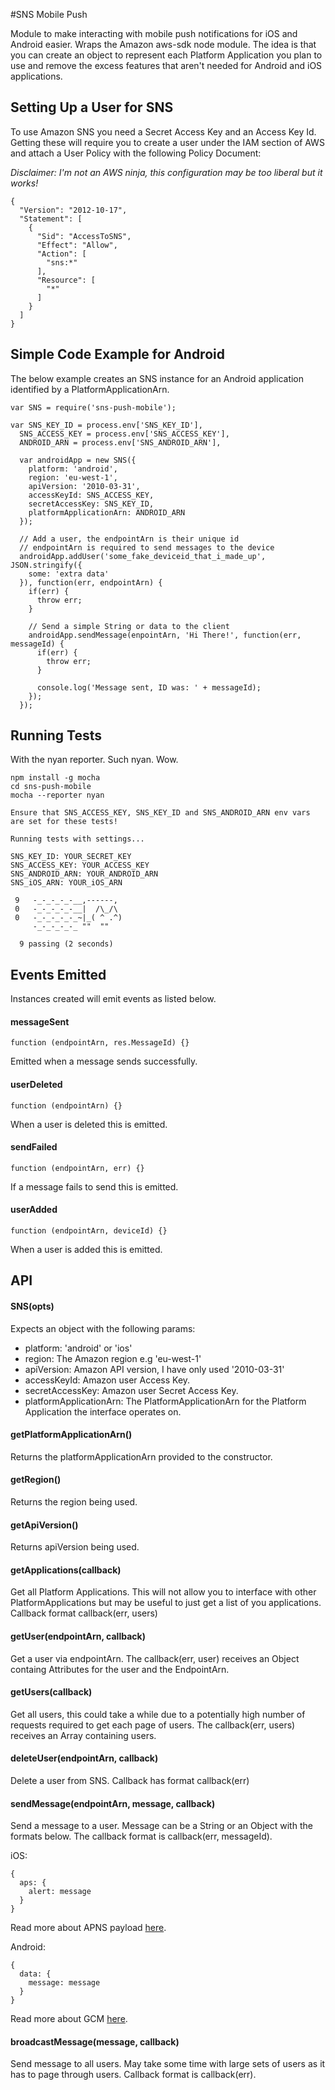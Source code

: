 #SNS Mobile Push

Module to make interacting with mobile push notifications for iOS and Android easier. Wraps the Amazon aws-sdk node module. The idea is that you can create an object to represent each Platform Application you plan to use and remove the excess features that aren't needed for Android and iOS applications.

## Setting Up a User for SNS
To use Amazon SNS you need a Secret Access Key and an Access Key Id. Getting these will require you to create a user under the IAM section of AWS and attach a User Policy with the following Policy Document:

*Disclaimer: I'm not an AWS ninja, this configuration may be too liberal but it works!*

```
{
  "Version": "2012-10-17",
  "Statement": [
    {
      "Sid": "AccessToSNS",
      "Effect": "Allow",
      "Action": [
        "sns:*"
      ],
      "Resource": [
        "*"
      ]
    }
  ]
}
```

## Simple Code Example for Android
The below example creates an SNS instance for an Android application identified by a PlatformApplicationArn.

```
var SNS = require('sns-push-mobile');

var SNS_KEY_ID = process.env['SNS_KEY_ID'],
  SNS_ACCESS_KEY = process.env['SNS_ACCESS_KEY'],
  ANDROID_ARN = process.env['SNS_ANDROID_ARN'],

  var androidApp = new SNS({
    platform: 'android',
    region: 'eu-west-1',
    apiVersion: '2010-03-31',
    accessKeyId: SNS_ACCESS_KEY,
    secretAccessKey: SNS_KEY_ID,
    platformApplicationArn: ANDROID_ARN
  });

  // Add a user, the endpointArn is their unique id
  // endpointArn is required to send messages to the device
  androidApp.addUser('some_fake_deviceid_that_i_made_up', JSON.stringify({
    some: 'extra data'
  }), function(err, endpointArn) {
    if(err) {
      throw err;
    }

    // Send a simple String or data to the client
    androidApp.sendMessage(enpointArn, 'Hi There!', function(err, messageId) {
      if(err) {
        throw err;
      }

      console.log('Message sent, ID was: ' + messageId);
    });
  });
```

## Running Tests
With the nyan reporter. Such nyan. Wow.
```
npm install -g mocha
cd sns-push-mobile
mocha --reporter nyan

Ensure that SNS_ACCESS_KEY, SNS_KEY_ID and SNS_ANDROID_ARN env vars are set for these tests!

Running tests with settings...

SNS_KEY_ID: YOUR_SECRET_KEY
SNS_ACCESS_KEY: YOUR_ACCESS_KEY
SNS_ANDROID_ARN: YOUR_ANDROID_ARN
SNS_iOS_ARN: YOUR_iOS_ARN

 9   -_-_-_-_-__,------,
 0   -_-_-_-_-__|  /\_/\ 
 0   -_-_-_-_-_~|_( ^ .^) 
     -_-_-_-_-_ ""  "" 

  9 passing (2 seconds)
```

## Events Emitted
Instances created will emit events as listed below.

#### messageSent
```
function (endpointArn, res.MessageId) {}
```
Emitted when a message sends successfully.

#### userDeleted
```
function (endpointArn) {}
```
When a user is deleted this is emitted.

#### sendFailed
```
function (endpointArn, err) {}
```
If a message fails to send this is emitted.

#### userAdded
```
function (endpointArn, deviceId) {}
```
When a user is added this is emitted.


## API

#### SNS(opts)
Expects an object with the following params:
* platform: 'android' or 'ios'
* region: The Amazon region e.g 'eu-west-1'
* apiVersion: Amazon API version, I have only used '2010-03-31'
* accessKeyId: Amazon user Access Key.
* secretAccessKey: Amazon user Secret Access Key.
* platformApplicationArn: The PlatformApplicationArn for the Platform Application the interface operates on.

#### getPlatformApplicationArn()
Returns the platformApplicationArn provided to the constructor.

#### getRegion()
Returns the region being used.

#### getApiVersion()
Returns apiVersion being used.

#### getApplications(callback)
Get all Platform Applications. This will not allow you to interface with other PlatformApplications but may be useful to just get a list of you applications. Callback format callback(err, users)

#### getUser(endpointArn, callback)
Get a user via endpointArn. The callback(err, user) receives an Object containg Attributes for the user and the EndpointArn.

#### getUsers(callback)
Get all users, this could take a while due to a potentially high number of requests required to get each page of users. The callback(err, users) receives an Array containing users.

#### deleteUser(endpointArn, callback)
Delete a user from SNS. Callback has format callback(err)

#### sendMessage(endpointArn, message, callback)
Send a message to a user. Message can be a String or an Object with the formats below. The callback format is callback(err, messageId). 

iOS:

```
{
  aps: {
    alert: message
  }
}
```

Read more about APNS payload [here](https://developer.apple.com/library/ios/documentation/NetworkingInternet/Conceptual/RemoteNotificationsPG/Chapters/ApplePushService.html).

Android:

```
{
  data: {
    message: message
  }
}
```

Read more about GCM [here](http://developer.android.com/google/gcm/c2dm.html).

#### broadcastMessage(message, callback)
Send message to all users. May take some time with large sets of users as it has to page through users. Callback format is callback(err).